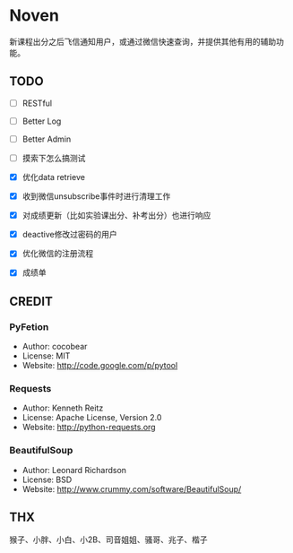 # Noven

新课程出分之后飞信通知用户，或通过微信快速查询，并提供其他有用的辅助功能。


## TODO

* [ ] RESTful
* [ ] Better Log
* [ ] Better Admin
* [ ] 摸索下怎么搞测试
* [x] 优化data retrieve
* [x] 收到微信unsubscribe事件时进行清理工作
* [x] 对成绩更新（比如实验课出分、补考出分）也进行响应
* [x] deactive修改过密码的用户
* [x] 优化微信的注册流程
* [x] 成绩单


## CREDIT

### PyFetion
*   Author: cocobear
*   License: MIT
*   Website: <http://code.google.com/p/pytool>

### Requests
*   Author: Kenneth Reitz
*   License: Apache License, Version 2.0
*   Website: <http://python-requests.org>

### BeautifulSoup
*   Author: Leonard Richardson
*   License: BSD
*   Website: <http://www.crummy.com/software/BeautifulSoup/>


## THX
猴子、小胖、小白、小2B、司音姐姐、骚哥、兆子、楷子
